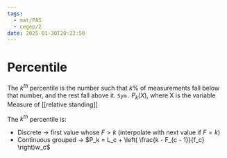 ```yaml
---
tags:
  - mat/PAS
  - cegep/2
date: 2025-01-30T20:22:50
---
```


# Percentile

The $k^{th}$ percentile is the number such that $k\%$ of measurements fall below that number, and the rest fall above it.
`Sym.` $P_k(X)$, where X is the variable
Measure of [[relative standing]]

The $k^{th}$ percentile is:

- Discrete -> first value whose $F > k$ (interpolate with next value if $F = k$)
- Continuous grouped -> $P_k = L_c + \left( \frac{k - F_{c - 1}}{f_c} \right)w_c$